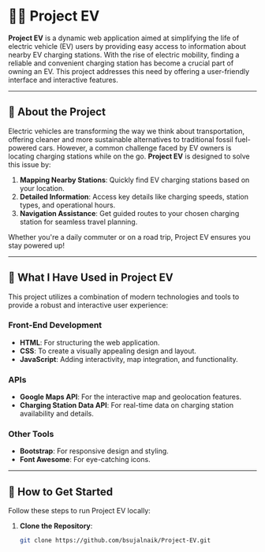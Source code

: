 # 🚗🔋 Project EV

**Project EV** is a dynamic web application aimed at simplifying the life of electric vehicle (EV) users by providing easy access to information about nearby EV charging stations. With the rise of electric mobility, finding a reliable and convenient charging station has become a crucial part of owning an EV. This project addresses this need by offering a user-friendly interface and interactive features.

---

## 🌟 About the Project

Electric vehicles are transforming the way we think about transportation, offering cleaner and more sustainable alternatives to traditional fossil fuel-powered cars. However, a common challenge faced by EV owners is locating charging stations while on the go. **Project EV** is designed to solve this issue by:

1. **Mapping Nearby Stations**: Quickly find EV charging stations based on your location.
2. **Detailed Information**: Access key details like charging speeds, station types, and operational hours.
3. **Navigation Assistance**: Get guided routes to your chosen charging station for seamless travel planning.

Whether you're a daily commuter or on a road trip, Project EV ensures you stay powered up!

---

## 🔧 What I Have Used in Project EV

This project utilizes a combination of modern technologies and tools to provide a robust and interactive user experience:

### Front-End Development
- **HTML**: For structuring the web application.
- **CSS**: To create a visually appealing design and layout.
- **JavaScript**: Adding interactivity, map integration, and functionality.

### APIs
- **Google Maps API**: For the interactive map and geolocation features.
- **Charging Station Data API**: For real-time data on charging station availability and details.

### Other Tools
- **Bootstrap**: For responsive design and styling.
- **Font Awesome**: For eye-catching icons.

---

## 🚀 How to Get Started

Follow these steps to run Project EV locally:

1. **Clone the Repository**:
   ```bash
   git clone https://github.com/bsujalnaik/Project-EV.git
